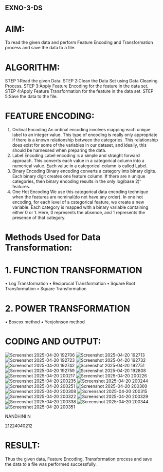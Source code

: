 ## EXNO-3-DS

# AIM:
To read the given data and perform Feature Encoding and Transformation process and save the data to a file.

# ALGORITHM:
STEP 1:Read the given Data.
STEP 2:Clean the Data Set using Data Cleaning Process.
STEP 3:Apply Feature Encoding for the feature in the data set.
STEP 4:Apply Feature Transformation for the feature in the data set.
STEP 5:Save the data to the file.

# FEATURE ENCODING:
1. Ordinal Encoding
An ordinal encoding involves mapping each unique label to an integer value. This type of encoding is really only appropriate if there is a known relationship between the categories. This relationship does exist for some of the variables in our dataset, and ideally, this should be harnessed when preparing the data.
2. Label Encoding
Label encoding is a simple and straight forward approach. This converts each value in a categorical column into a numerical value. Each value in a categorical column is called Label.
3. Binary Encoding
Binary encoding converts a category into binary digits. Each binary digit creates one feature column. If there are n unique categories, then binary encoding results in the only log(base 2)ⁿ features.
4. One Hot Encoding
We use this categorical data encoding technique when the features are nominal(do not have any order). In one hot encoding, for each level of a categorical feature, we create a new variable. Each category is mapped with a binary variable containing either 0 or 1. Here, 0 represents the absence, and 1 represents the presence of that category.

# Methods Used for Data Transformation:
  # 1. FUNCTION TRANSFORMATION
• Log Transformation
• Reciprocal Transformation
• Square Root Transformation
• Square Transformation
  # 2. POWER TRANSFORMATION
• Boxcox method
• Yeojohnson method

# CODING AND OUTPUT:
![Screenshot 2025-04-20 192706](https://github.com/user-attachments/assets/1b3a5b99-6ba5-4c2e-aa4d-16a80ea14fdb)
![Screenshot 2025-04-20 192713](https://github.com/user-attachments/assets/36564972-2fae-4f94-8502-0ebf43b99c61)
![Screenshot 2025-04-20 192723](https://github.com/user-attachments/assets/b275fde1-c14d-40db-8252-4ebd890398ca)
![Screenshot 2025-04-20 192732](https://github.com/user-attachments/assets/c27074d4-8858-4a4d-bcaa-044ec874215b)
![Screenshot 2025-04-20 192742](https://github.com/user-attachments/assets/04786f59-34b5-4207-a9dd-04d1cc8771b7)
![Screenshot 2025-04-20 192751](https://github.com/user-attachments/assets/8d2fce22-7af0-4046-a414-b8d6b56f2297)
![Screenshot 2025-04-20 192759](https://github.com/user-attachments/assets/6de50940-352e-4ab2-8a72-75407048bcfd)
![Screenshot 2025-04-20 192808](https://github.com/user-attachments/assets/d60f9dbd-5737-41a3-be84-b28411232379)
![Screenshot 2025-04-20 200217](https://github.com/user-attachments/assets/8102cd47-8bfe-4c79-8bef-0de4fca28b09)
![Screenshot 2025-04-20 200226](https://github.com/user-attachments/assets/bb8a8818-5392-43f4-adb9-5768d7335471)
![Screenshot 2025-04-20 200235](https://github.com/user-attachments/assets/b08d1faf-bcae-4c1f-b3ac-7a744508387b)
![Screenshot 2025-04-20 200244](https://github.com/user-attachments/assets/b6b1ca4c-e374-48cd-85ff-251a2cdbe98f)
![Screenshot 2025-04-20 200251](https://github.com/user-attachments/assets/43f546ec-3624-458f-82c2-530f98e3e1a0)
![Screenshot 2025-04-20 200300](https://github.com/user-attachments/assets/d8a1dc2c-7543-4615-9f57-8a139c6c3855)
![Screenshot 2025-04-20 200308](https://github.com/user-attachments/assets/21d23979-fb4c-4022-9397-6e7206cfaae3)
![Screenshot 2025-04-20 200315](https://github.com/user-attachments/assets/219e2e39-7d59-4903-bc6b-1dc448c19b43)
![Screenshot 2025-04-20 200322](https://github.com/user-attachments/assets/0bb8d91a-7f79-448b-8cf1-18fdfe84b61c)
![Screenshot 2025-04-20 200329](https://github.com/user-attachments/assets/2fbbe3ff-0217-4301-9b7c-80026456505e)
![Screenshot 2025-04-20 200338](https://github.com/user-attachments/assets/0ac4d2f6-1253-48dd-9886-b6a6ffac0e1d)
![Screenshot 2025-04-20 200344](https://github.com/user-attachments/assets/ede91da9-6dc5-47c7-a8bd-3e6268d4e6a5)
![Screenshot 2025-04-20 200351](https://github.com/user-attachments/assets/69d7e48a-6cda-4193-bad9-c08ac7c1e39a)

NANDHINI N

21224040212
# RESULT:

Thus the given data, Feature Encoding, Transformation process and save the data to a file was performed successfully.

       
